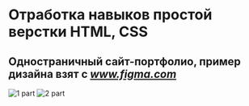 # Отработка навыков простой верстки HTML, CSS

## Одностраничный сайт-портфолио, пример дизайна взят с _www.figma.com_


<image src="/readme_images/top.png" alt="1 part">
<image src="/readme_images/bottom.png" alt="2 part">
